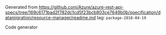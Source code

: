 Generated from https://github.com/Azure/azure-rest-api-specs/tree/169c6171bad2f782dc1cd5f23bcb803ce7649b0b/specification/datamigration/resource-manager/readme.md tag: `package-2018-04-19`

Code generator 


